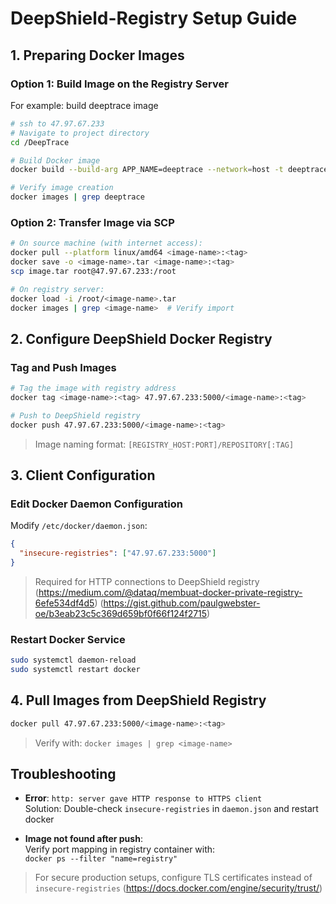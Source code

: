 # DeepShield-Registry Setup Guide

## 1. Preparing Docker Images
### Option 1: Build Image on the Registry Server
For example: build deeptrace image
```bash
# ssh to 47.97.67.233
# Navigate to project directory
cd /DeepTrace

# Build Docker image
docker build --build-arg APP_NAME=deeptrace --network=host -t deeptrace -f deployment/docker/Dockerfile .

# Verify image creation
docker images | grep deeptrace
```

### Option 2: Transfer Image via SCP
```bash
# On source machine (with internet access):
docker pull --platform linux/amd64 <image-name>:<tag>
docker save -o <image-name>.tar <image-name>:<tag>
scp image.tar root@47.97.67.233:/root

# On registry server:
docker load -i /root/<image-name>.tar
docker images | grep <image-name>  # Verify import
```

## 2. Configure DeepShield Docker Registry
### Tag and Push Images
```bash
# Tag the image with registry address
docker tag <image-name>:<tag> 47.97.67.233:5000/<image-name>:<tag>

# Push to DeepShield registry
docker push 47.97.67.233:5000/<image-name>:<tag>
```
> Image naming format: `[REGISTRY_HOST:PORT]/REPOSITORY[:TAG]`

## 3. Client Configuration
### Edit Docker Daemon Configuration
Modify `/etc/docker/daemon.json`:
```json
{
  "insecure-registries": ["47.97.67.233:5000"]
}
```
> Required for HTTP connections to DeepShield registry (https://medium.com/@dataq/membuat-docker-private-registry-6efe534df4d5) (https://gist.github.com/paulgwebster-oe/b3eab23c5c369d659bf0f66f124f2715)

### Restart Docker Service
```bash
sudo systemctl daemon-reload
sudo systemctl restart docker
```

## 4. Pull Images from DeepShield Registry
```bash
docker pull 47.97.67.233:5000/<image-name>:<tag>
```
> Verify with: `docker images | grep <image-name>`

## Troubleshooting
- **Error**: `http: server gave HTTP response to HTTPS client`  
  Solution: Double-check `insecure-registries` in `daemon.json` and restart docker
  
- **Image not found after push**:  
  Verify port mapping in registry container with:  
  `docker ps --filter "name=registry"`

> For secure production setups, configure TLS certificates instead of `insecure-registries` (https://docs.docker.com/engine/security/trust/)
